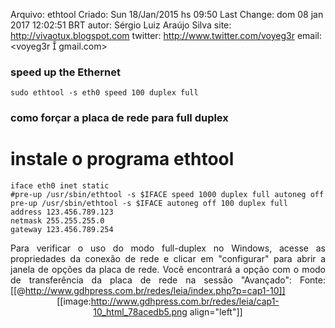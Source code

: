 Arquivo: ethtool
Criado: Sun 18/Jan/2015 hs 09:50
Last Change: dom 08 jan 2017 12:02:51 BRT
autor: Sérgio Luiz Araújo Silva
site: http://vivaotux.blogspot.com
twitter: http://www.twitter.com/voyeg3r
email: <voyeg3r  gmail.com>


### speed up the Ethernet

    sudo ethtool -s eth0 speed 100 duplex full

### como forçar a placa de rede para full duplex


# instale o programa ethtool

    iface eth0 inet static
    #pre-up /usr/sbin/ethtool -s $IFACE speed 1000 duplex full autoneg off
    pre-up /usr/sbin/ethtool -s $IFACE autoneg off 100 duplex full
    address 123.456.789.123
    netmask 255.255.255.0
    gateway 123.456.789.254


<span style="display: block; text-align: JUSTIFY;"> Para verificar o uso do modo full-duplex no Windows, acesse as propriedades da conexão de rede e clicar em
"configurar" para abrir a janela de opções da placa de rede. Você encontrará a opção com o
modo de transferência da placa de rede na sessão "Avançado":
Fonte: [[@http://www.gdhpress.com.br/redes/leia/index.php?p=cap1-10]]
</span>
<span style="display: block; text-align: CENTER;">[[image:http://www.gdhpress.com.br/redes/leia/cap1-10_html_78acedb5.png align="left"]]</span>
